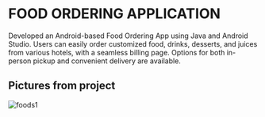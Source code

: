# FOOD ORDERING APPLICATION
Developed an Android-based Food Ordering App using Java and Android Studio. Users can easily order customized food, drinks, desserts, and juices from various hotels, with a seamless billing page. Options for both in-person pickup and convenient delivery are available.
## Pictures from project
![foods1](https://github.com/ashreee/ANFOODS/assets/144210861/4815ebf3-58e3-426d-bda2-b7b0388040d5)

